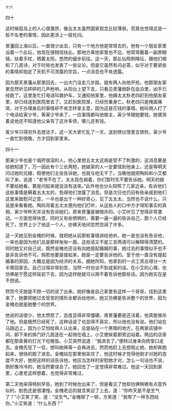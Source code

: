     十六 

   四十

   这时候孤岛上的人心很激昂，像五太太虽然国家观念比较薄弱，究竟也觉得这是一桩不名誉的事情，因此更添上一层忧闷。

   景藩回上海以后，一直很少出去，只有一个地方他是常常去的，他有一个朋友家里设着一个乩坛，他现在很相信扶乩。那地方离他家里也不远，他常常戴着一副黑眼镜，扶着手杖，晒着太阳，悠然的缓步前往。这一天，那乩仙照例降坛，跟他们唱和了几首诗，对于时局也发表了一些议论。但是它虽然有问必答，似乎对于要紧些的事情却抱定了天机不可泄露的宗旨，一点消息也不肯透露。

   因为那天景藩从那里回去，一出大门没走几步路，就有两人向他开抢，他那朋友家里忽然听见砰砰的几声枪响，从阳台上望下去，只看见景藩倒卧在血泊里，凶手已经跑了。这里急忙打电话叫救护车，又通知他家里，他姨太太秋老四赶到他朋友家里，却已经送到医院里去了。又赶到医院里，已经伤重身亡。秋老四只是掩面痛哭，对于办理身后的事情却不肯怎样拿主意，因为这是花钱的事情。她叫佣人打了个电话给寅少爷，等寅少爷来了，一应事情都叫他做主，寅少爷跟她要钱，她便哭着说他还不知道他父亲背了这许多债，哪儿还有钱。

   寅少爷只得另外去想法子，这一天大家忙乱了一天，送到殡仪馆里去殡殓，寅少爷一直忙到很晚，方才回到家里来。

   四十一

   那寅少爷也是个城府很深的人，他心里想五太太这病是受不了刺激的，这消息要是给她知道了，万一因此有个三长两短，她娘家的人一定要怪到他身上，还是等明天问过她的兄嫂，假使他们主张告诉她，也就与他无干了。当晚他就把陶妈和小艾都叫了来，说道：“老爷不在了。太太现在病着，你们暂时先不要告诉她。明天的报不要给她看，要是问起来就说没有送来。”此外他也分头知照了几家近亲，告诉他们这桩事情是瞒着五太太的，免得他们泄露了消息。但是次日也仍旧有些亲戚到他们这里来致慰问之意，一半也是出于一种好奇心，见了五太太，当然也不说什么，只说是来看看她。陶妈背着五太太便向他们打听，从这些人的口中方才得知事实的真相，寅少爷昨天并没有告诉她们，原来景藩是被暗杀的。小艾听见了觉得非常激动。一方面觉得快意，同时又有些惘惘的，需要一遍一遍的告诉自己，那个人已经死了。世界上少了他这一个人，彷佛天地间忽然空阔了许多。

   这一天她见到金槐的时候，就把她从前那桩事情讲给他听。她一直也没有告诉他，一来也是因为他们总是那样匆匆一面，这些话又不是三言两语可以解释得清楚的。同时她又对自己说，既然金槐也还没有向她提起婚姻的事，她过去的事情似乎也不是非告诉他不可。倘若他要是提起来，她是一定要告诉他的。至于他一直没有提起婚事的原因，大概总是因为经济的关系，据她所知，他拿到的一点工资总得分一大半寄回家去，自己过得非常刻苦，当然一时也谈不到成家的话。在小艾的心理，也彷佛是宁愿这样延宕下去，因为这样她就可以用不着告诉他那些话。因为她实在是不想说。

   然而今天她是不顾一切的说了出来。她好像是自己家里有这样一个哥哥，找到这里来了，她要把她过去受苦的情形全都诉给他听。她又彷佛是告诉整个的世界，因为金槐也就是她整个的世界。

   他说的话很少，他太愤怒了，态度显得非常僵硬。席景藩要是还活着，他真能够杀了他。但是既然已经死了，这种话说了也显得不真实，所以他也没有说。他们站在马路边上，因为小艾怕给熟人认出来，总是站在一个黑暗的地方，在两家店铺中间，卸下来的排门好几扇迭在一起倚在墙上，小艾便挨着那旁边站着。两边的店家都在那昏黄的灯光下吃晚饭。小艾突然说道：“我进去了。”便转过身来向衖堂口走去。金槐先怔了一怔，想叫她再等一会再进去，然而他赶上去想阻止她，她却奔跑起来，很快的跑了进去。金槐站在那里倒呆住了，他这时候才觉得他刚才对她的态度不大好，她把这样的话告诉他，他应当怎样的安慰她才对，怎么一句话也不说，倒好像冷冷的，她当然要误会了。她回去了一定觉得非常难过。他这一天回到家里，心里老这样想着，也觉得非常难过。

   第二天他来得特别早些，她到了时候也出来了，但是看见了他却彷佛稍微有点意外似的，脸色还是很凄惶。金槐老远的就含笑迎了上去，道：“你昨天是不是生气了？”小艾笑了笑，道：“没生气。”金槐顿了一顿，方笑道：“我带了一样东西给你。”小艾笑道：“什么东西？”

